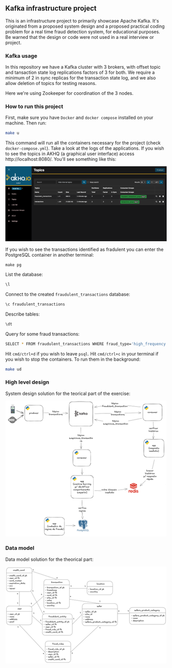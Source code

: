 ## Kafka infrastructure project

This is an infrastructure project to primarily showcase Apache Kafka. It's originated
from a proposed system design and a proposed practical coding problem for a real time
fraud detection system, for educational purposes. Be warned that the design or code were
not used in a real interview or project.

### Kafka usage

In this repository we have a Kafka cluster with 3 brokers, with offset topic and
tansaction state log replications factors of 3 for both. We require a minimum of 2 in
sync replicas for the transaction state log, and we also allow deletion of topics for
testing reasons.

Here we're using Zookeeper for coordination of the 3 nodes.

### How to run this project

First, make sure you have `Docker` and `docker compose` installed on your machine. Then
run:

```bash
make u
```

This command will run all the containers necessary for the project (check `docker-compose.yml`).
Take a look at the logs of the applications. If you wish to see the topics in AKHQ
(a graphical user interface) access http://localhost:8080/. You'll see something like
this:

![akhq](akhq.png)

If you wish to see the transactions identified as fradulent you can enter the PostgreSQL
container in another terminal:

```
make pg
```

List the database:

```bash
\l
```

Connect to the created `fraudulent_transactions` database:

```bash
\c fraudulent_transactions
```

Describe tables:

```bash
\dt
```

Query for some fraud transactions:

```bash
SELECT * FROM fraudulent_transactions WHERE fraud_type='high_frequency';
```

Hit `cmd/ctrl+d` if you wish to leave `psql`. Hit `cmd/ctrl+c` in your terminal if you wish to stop the containers. To run them in the background:

```bash
make ud
```

### High level design

System design solution for the teorical part of the exercise:

![high level design](highleveldesign.png)

### Data model

Data model solution for the theorical part:

![data model](datamodel.png)
